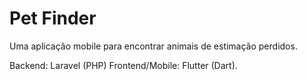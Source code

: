 # Pet Finder

Uma aplicação mobile para encontrar animais de estimação perdidos.

Backend: Laravel (PHP)
Frontend/Mobile: Flutter (Dart).

